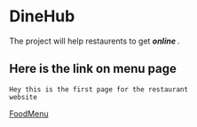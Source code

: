 # DineHub
The project will help restaurents to get <b><i> online </i></b>.



## Here is the link on menu page

```
Hey this is the first page for the restaurant
website
```
[FoodMenu](https://shreyashpatil2002.github.io/DineHub/customer/menus/)
